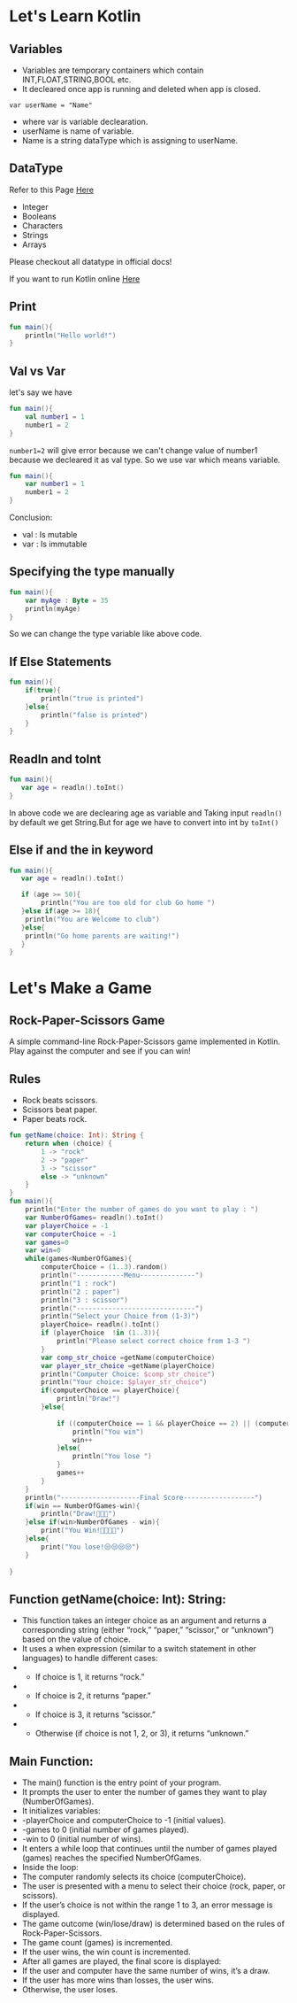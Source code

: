 # Let's Learn Kotlin
## Variables
- Variables are temporary containers which contain INT,FLOAT,STRING,BOOL etc.
- It decleared once app is running and deleted when app is closed.
```
var userName = "Name" 
```
- where var is variable declearation.
- userName is name of variable.
- Name is a string dataType which is assigning to userName.


## DataType
Refer to this Page [Here](https://kotlinlang.org/docs/numbers.html)
- Integer
- Booleans
- Characters
- Strings
- Arrays

Please checkout all datatype in official docs!

If you want to run Kotlin online [Here](https://play.kotlinlang.org/#eyJ2ZXJzaW9uIjoiMi4wLjAiLCJwbGF0Zm9ybSI6ImphdmEiLCJhcmdzIjoiIiwibm9uZU1hcmtlcnMiOnRydWUsInRoZW1lIjoiaWRlYSIsImNvZGUiOiIvKipcbiAqIFlvdSBjYW4gZWRpdCwgcnVuLCBhbmQgc2hhcmUgdGhpcyBjb2RlLlxuICogcGxheS5rb3RsaW5sYW5nLm9yZ1xuICovXG5mdW4gbWFpbigpIHtcbiAgICBwcmludGxuKFwiSGVsbG8sIHdvcmxkISEhXCIpXG59In0=)

## Print
```Kotlin
fun main(){
    println("Hello world!")
}
```

## Val vs Var

let's say we have
```Kotlin
fun main(){
    val number1 = 1
    number1 = 2
}
```
```number1=2``` will give error because we can't change value of number1 because we decleared it as val type. So we use var which means variable.
```Kotlin
fun main(){
    var number1 = 1
    number1 = 2
}
``` 
Conclusion:
- val : Is mutable
- var : Is immutable

## Specifying the type manually
```kotlin
fun main(){
    var myAge : Byte = 35
    println(myAge)
}
```
So we can change the type variable like above code.

##  If Else Statements
```kotlin
fun main(){
    if(true){
        println("true is printed")
    }else{
        println("false is printed")
    }
}
```

## Readln and toInt
```kotlin
fun main(){
   var age = readln().toInt()
}
```
In above code we are declearing age as variable and Taking input ```readln()``` by default we get String.But for age we have to convert into int by ```toInt()```

## Else if and the in keyword
```kotlin
fun main(){
   var age = readln().toInt()

   if (age >= 50){
        println("You are too old for club Go home ")
   }else if(age >= 18){
    println("You are Welcome to club")
   }else{
    println("Go home parents are waiting!")
   }
}
```

# Let's Make a Game
## Rock-Paper-Scissors Game
A simple command-line Rock-Paper-Scissors game implemented in Kotlin. Play against the computer and see if you can win!
## Rules
- Rock beats scissors.
- Scissors beat paper.
- Paper beats rock.
```kotlin
fun getName(choice: Int): String {
    return when (choice) {
        1 -> "rock"
        2 -> "paper"
        3 -> "scissor"
        else -> "unknown"
    }
}
fun main(){
    println("Enter the number of games do you want to play : ")
    var NumberOfGames= readln().toInt()
    var playerChoice = -1
    var computerChoice = -1
    var games=0
    var win=0
    while(games<NumberOfGames){
        computerChoice = (1..3).random()
        println("------------Menu--------------")
        println("1 : rock")
        println("2 : paper")
        println("3 : scissor")
        println("------------------------------")
        println("Select your Choice from (1-3)")
        playerChoice= readln().toInt()
        if (playerChoice  !in (1..3)){
            println("Please select correct choice from 1-3 ")
        }
        var comp_str_choice =getName(computerChoice)
        var player_str_choice =getName(playerChoice)
        println("Computer Choice: $comp_str_choice")
        println("Your choice: $player_str_choice")
        if(computerChoice == playerChoice){
            println("Draw!")
        }else{
            
            if ((computerChoice == 1 && playerChoice == 2) || (computerChoice == 3 && playerChoice == 1) || (computerChoice == 2 || playerChoice == 3) ){
                println("You win")
                win++
            }else{
                println("You lose ")
            }
            games++
        }
    }
    println("--------------------Final Score------------------")
    if(win == NumberOfGames-win){
        println("Draw!📍📍📍")
    }else if(win>NumberOfGames - win){
        print("You Win!🎉🎉🎉🎉")
    }else{
        print("You lose!😒😒😒😒")
    }
    
}
```

## Function getName(choice: Int): String:
- This function takes an integer choice as an argument and returns a corresponding string (either “rock,” “paper,” “scissor,” or “unknown”) based on the value of choice.
- It uses a when expression (similar to a switch statement in other languages) to handle different cases:
- - If choice is 1, it returns “rock.”
- - If choice is 2, it returns “paper.”
- - If choice is 3, it returns “scissor.”
- - Otherwise (if choice is not 1, 2, or 3), it returns “unknown.”

## Main Function:
- The main() function is the entry point of your program.
- It prompts the user to enter the number of games they want to play (NumberOfGames).
- It initializes variables:
- -playerChoice and computerChoice to -1 (initial values).
- -games to 0 (initial number of games played).
- -win to 0 (initial number of wins).
- It enters a while loop that continues until the number of games played (games) reaches the specified NumberOfGames.
- Inside the loop:
- The computer randomly selects its choice (computerChoice).
- The user is presented with a menu to select their choice (rock, paper, or scissors).
- If the user’s choice is not within the range 1 to 3, an error message is displayed.
- The game outcome (win/lose/draw) is determined based on the rules of Rock-Paper-Scissors.
- The game count (games) is incremented.
- If the user wins, the win count is incremented.
- After all games are played, the final score is displayed:
- If the user and computer have the same number of wins, it’s a draw.
- If the user has more wins than losses, the user wins.
- Otherwise, the user loses.